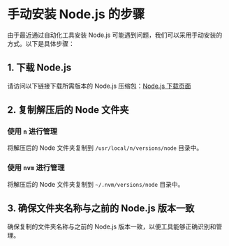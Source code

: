 # 手动安装 Node.js 的步骤

由于最近通过自动化工具安装 Node.js 可能遇到问题，我们可以采用手动安装的方式。以下是具体步骤：

## 1. 下载 Node.js

请访问以下链接下载所需版本的 Node.js 压缩包：[Node.js 下载页面](https://registry.npmmirror.com/binary.html?path=node)

## 2. 复制解压后的 Node 文件夹

### 使用 `n` 进行管理

将解压后的 Node 文件夹复制到 `/usr/local/n/versions/node` 目录中。

### 使用 `nvm` 进行管理

将解压后的 Node 文件夹复制到 `~/.nvm/versions/node` 目录中。

## 3. 确保文件夹名称与之前的 Node.js 版本一致

确保复制的文件夹名称与之前的 Node.js 版本一致，以便工具能够正确识别和管理。
